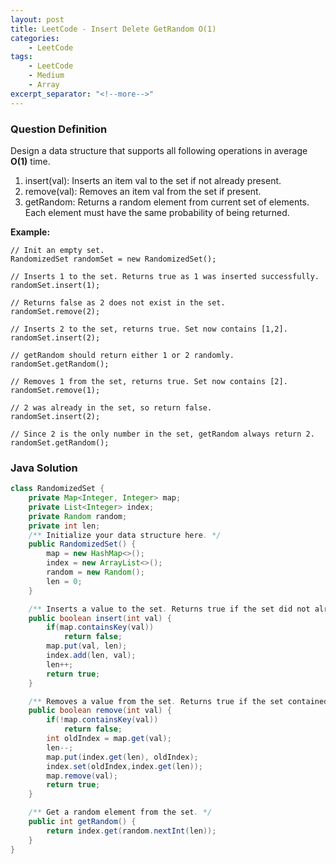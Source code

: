 ```yaml
---
layout: post
title: LeetCode - Insert Delete GetRandom O(1)
categories:
    - LeetCode
tags:
    - LeetCode
    - Medium
    - Array
excerpt_separator: "<!--more-->"
---
```


### Question Definition

Design a data structure that supports all following operations in average **O(1)** time.

1. insert(val): Inserts an item val to the set if not already present.
2. remove(val): Removes an item val from the set if present.
3. getRandom: Returns a random element from current set of elements. Each element must have the same probability of being returned.
<!--more-->

**Example:**
```
// Init an empty set.
RandomizedSet randomSet = new RandomizedSet();

// Inserts 1 to the set. Returns true as 1 was inserted successfully.
randomSet.insert(1);

// Returns false as 2 does not exist in the set.
randomSet.remove(2);

// Inserts 2 to the set, returns true. Set now contains [1,2].
randomSet.insert(2);

// getRandom should return either 1 or 2 randomly.
randomSet.getRandom();

// Removes 1 from the set, returns true. Set now contains [2].
randomSet.remove(1);

// 2 was already in the set, so return false.
randomSet.insert(2);

// Since 2 is the only number in the set, getRandom always return 2.
randomSet.getRandom();
```
### Java Solution
```java
class RandomizedSet {
    private Map<Integer, Integer> map;
    private List<Integer> index;
    private Random random;
    private int len;
    /** Initialize your data structure here. */
    public RandomizedSet() {
        map = new HashMap<>();
        index = new ArrayList<>();
        random = new Random();
        len = 0;
    }

    /** Inserts a value to the set. Returns true if the set did not already contain the specified element. */
    public boolean insert(int val) {
        if(map.containsKey(val))
            return false;
        map.put(val, len);
        index.add(len, val);
        len++;
        return true;
    }

    /** Removes a value from the set. Returns true if the set contained the specified element. */
    public boolean remove(int val) {
        if(!map.containsKey(val))
            return false;
        int oldIndex = map.get(val);
        len--;
        map.put(index.get(len), oldIndex);
        index.set(oldIndex,index.get(len));
        map.remove(val);
        return true;
    }

    /** Get a random element from the set. */
    public int getRandom() {
        return index.get(random.nextInt(len));
    }
}
```
